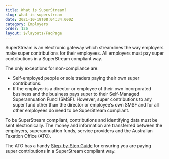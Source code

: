 ```yaml
---
title: What is SuperStream?
slug: what-is-superstream
date: 2021-10-19T08:04:34.000Z
category: Employers
order: 126
layout: $/layouts/FaqPage
---
```


SuperStream is an electronic gateway which streamlines the way employers make super contributions for their employees. All employers must pay super contributions in a SuperStream compliant way.

The only exceptions for non-compliance are:

*   Self-employed people or sole traders paying their own super contributions.
*   If the employer is a director or employee of their own incorporated business and the business pays super to their Self-Managed Superannuation Fund (SMSF). However, super contributions to any super fund other than the director or employee’s own SMSF and for all other employees do need to be SuperStream compliant.

To be SuperStream compliant, contributions and identifying data must be sent electronically. The money and information are transferred between the employers, superannuation funds, service providers and the Australian Taxation Office (ATO).

The ATO has a handy [Step-by-Step Guide](https://www.ato.gov.au/business/super-for-employers/paying-super-contributions/how-to-pay-super/superstream-for-employers/#HowtomeetSuperStreamrequirements) for ensuring you are paying super contributions in a SuperStream compliant way.
